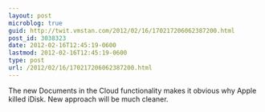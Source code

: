 ```yaml
---
layout: post
microblog: true
guid: http://twit.vmstan.com/2012/02/16/170217206062387200.html
post_id: 3038323
date: 2012-02-16T12:45:19-0600
lastmod: 2012-02-16T12:45:19-0600
type: post
url: /2012/02/16/170217206062387200.html
---
```

The new Documents in the Cloud functionality makes it obvious why Apple killed iDisk. New approach will be much cleaner.
